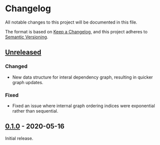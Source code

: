 # Changelog
All notable changes to this project will be documented in this file.

The format is based on [Keep a Changelog](https://keepachangelog.com/en/1.0.0/), and this project
adheres to [Semantic Versioning](https://semver.org/spec/v2.0.0.html).

## [Unreleased]

### Changed
- New data structure for interal dependency graph, resulting in quicker graph updates.

### Fixed
- Fixed an issue where internal graph ordering indices were exponential rather than sequential.

## [0.1.0] - 2020-05-16

Initial release.

[Unreleased]: https://github.com/bertptrs/tracing-mutex/compare/v0.1.0...HEAD
[0.1.0]: https://github.com/bertptrs/tracing-mutex/releases/tag/v0.1.0
